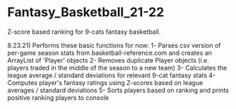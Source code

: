 # Fantasy_Basketball_21-22
Z-score based ranking for 9-cats fantasy basketball.

8.23.21)
Performs these basic functions for now:
1- Parses csv version of per-game season stats from basketball-reference.com and creates an ArrayList of 'Player' objects
2- Removes duplicate Player objects (i.e. players traded in the middle of the season to a new team)
3- Calculates the league average / standard deviations for relevant 9-cat fantasy stats
4- Computes player's fantasy ratings using Z-scores based on league averages / standard deviations
5- Sorts players based on ranking and prints positive ranking players to console
